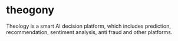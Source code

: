 # theogony
Theology is a smart AI decision platform, which includes prediction, recommendation, sentiment analysis, anti fraud and other platforms.
